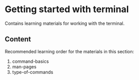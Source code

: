 # Getting started with terminal

Contains learning materials for working with the terminal.

## Content

Recommended learning order for the materials in this section:

1. command-basics
2. man-pages
3. type-of-commands
